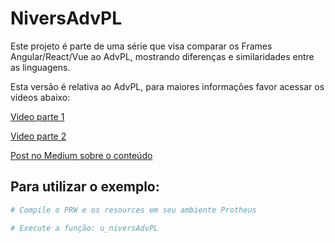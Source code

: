 # NiversAdvPL

Este projeto é parte de uma série que visa comparar os Frames Angular/React/Vue ao AdvPL, mostrando diferenças e similaridades entre as linguagens.

Esta versão é relativa ao AdvPL, para maiores informações favor acessar os vídeos abaixo:

[Video parte 1](https://www.youtube.com/watch?v=_lb1Mcsdg_w)

[Video parte 2](https://www.youtube.com/watch?v=TxOVmyjDhQQ)

[Post no Medium sobre o conteúdo](https://medium.com/totvsdevelopers/angular-pra-quem-vem-do-advpl-f6aa37760a54)

## Para utilizar o exemplo:

```bash
# Compile o PRW e os resources em seu ambiente Protheus

# Execute a função: u_niversAdvPL
```
